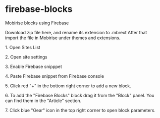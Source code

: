 # firebase-blocks
Mobirise blocks using Firebase

Download zip file here, and rename its extension to .mbrext
After that import the file in Mobirise under themes and extensions.

<p>1. Open Sites List</p>
<p>2. Open site settings</p>
<p>3. Enable Firebase snipppet</p>
<p>4. Paste Firebase snippet from Firebase console</p>
<p>5. Click red "+" in the bottom right corner to add a new block.</p>
<p>6. To add the "Firebase Blocks" block drag it from the "Block" panel. You can find them in the "Article" section.</p>
<p>7. Click blue "Gear" icon in the top right corner to open block parameters.</p>
